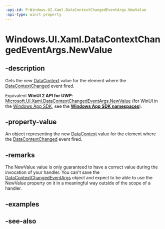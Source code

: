 ```yaml
---
-api-id: P:Windows.UI.Xaml.DataContextChangedEventArgs.NewValue
-api-type: winrt property
---
```


<!-- Property syntax
public object NewValue { get; }
-->

# Windows.UI.Xaml.DataContextChangedEventArgs.NewValue

## -description
Gets the new [DataContext](frameworkelement_datacontext.md) value for the element where the [DataContextChanged](frameworkelement_datacontextchanged.md) event fired.

Equivalent **WinUI 2 API for UWP**: [Microsoft.UI.Xaml.DataContextChangedEventArgs.NewValue](/windows/winui/api/microsoft.ui.xaml.datacontextchangedeventargs.newvalue) (for WinUI in the [Windows App SDK](/windows/apps/windows-app-sdk/), see the **[Windows App SDK namespaces](/windows/windows-app-sdk/api/winrt/)**).

## -property-value
An object representing the new [DataContext](frameworkelement_datacontext.md) value for the element where the [DataContextChanged](frameworkelement_datacontextchanged.md) event fired.

## -remarks
The NewValue value is only guaranteed to have a correct value during the invocation of your handler. You can't save the [DataContextChangedEventArgs](datacontextchangedeventargs.md) object and expect to be able to use the NewValue property on it in a meaningful way outside of the scope of a handler.

## -examples

## -see-also
